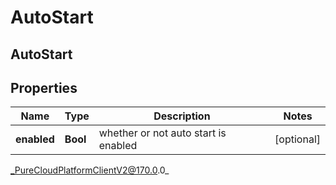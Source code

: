 # AutoStart

## AutoStart

## Properties

|Name | Type | Description | Notes|
|------------ | ------------- | ------------- | -------------|
| **enabled** | **Bool** | whether or not auto start is enabled | [optional] |



_PureCloudPlatformClientV2@170.0.0_

